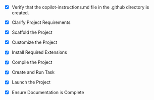 <!-- Use this file to provide workspace-specific custom instructions to Copilot. For more details, visit https://code.visualstudio.com/docs/copilot/copilot-customization#_use-a-githubcopilotinstructionsmd-file -->

- [x] Verify that the copilot-instructions.md file in the .github directory is created.

- [x] Clarify Project Requirements
<!-- VS Code extension for code quality hub with UI panels, status bar integration, and built-in quality tools including linting, security scanning, E2E testing, and code analysis -->

- [x] Scaffold the Project
<!-- Created VS Code extension structure with package.json, TypeScript config, and source files -->

- [x] Customize the Project
<!-- Created Quality Hub extension with UI panels, status bar, commands, and quality tools integration -->

- [x] Install Required Extensions
<!-- No additional extensions needed for this VS Code extension project -->

- [x] Compile the Project
<!-- Project compiled successfully. All TypeScript files converted to JavaScript in out/ directory -->

- [x] Create and Run Task
<!-- VS Code extension project doesn't require additional tasks -->

- [x] Launch the Project
<!-- Use F5 in VS Code to launch extension in development mode -->

- [x] Ensure Documentation is Complete
<!-- README.md created with comprehensive documentation -->
